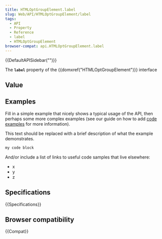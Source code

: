```yaml
---
title: HTMLOptGroupElement.label
slug: Web/API/HTMLOptGroupElement/label
tags:
  - API
  - Property
  - Reference
  - label
  - HTMLOptGroupElement
browser-compat: api.HTMLOptGroupElement.label
---
```

{{DefaultAPISidebar("")}}

The **`label`** property of the {{domxref("HTMLOptGroupElement")}} interface 

## Value



## Examples

Fill in a simple example that nicely shows a typical usage of the API, then perhaps some more complex examples (see our guide on how to add [code examples](/en-US/docs/MDN/Contribute/Structures/Code_examples) for more information).

This text should be replaced with a brief description of what the example demonstrates.

```js
my code block
```

And/or include a list of links to useful code samples that live elsewhere:

*   x
*   y
*   z

## Specifications

{{Specifications}}

## Browser compatibility

{{Compat}}


